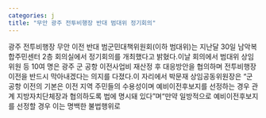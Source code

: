 ```yaml
---
categories: j
title: "무안 광주 전투비행장 반대 범대위 정기회의"
---
```

광주 전투비행장 무안 이전 반대 범군민대책위원회(이하 범대위)는 지난달 30일 남악복합주민센터 2층 회의실에서 정기회의를 개최했다고 밝혔다.이날 회의에서 범대위 상임위원 등 10여 명은 광주 군 공항 이전사업비 재산정 후 대응방안을 협의하며 전투비행장 이전을 반드시 막아내겠다는 의지를 다졌다.이 자리에서 박문재 상임공동위원장은 “군 공항 이전의 기본은 이전 지역 주민들의 수용성이며 예비이전후보지를 선정하는 경우 관계 지방자치단체장과 협의하도록 법에 명시돼 있다”며“만약 일방적으로 예비이전후보지를 선정할 경우 이는 명백한 불법행위로